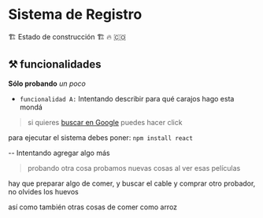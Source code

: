 <h1>Sistema de Registro</h1>

🏗️ Estado de construcción 🏗 🔥 🇨🇴

## ⚒️ funcionalidades
**Sólo probando** *un poco*

- `funcionalidad A:` Intentando describir para qué carajos hago esta mondá 

> si quieres [buscar en Google](https://www.google.com/) puedes hacer click

para ejecutar el sistema debes poner:
```npm install react```

-- Intentando agregar algo más

> probando otra cosa
probamos nuevas cosas al ver esas películas

hay que preparar algo de comer, y buscar el cable y comprar otro probador, no olvides los huevos

así como también otras cosas de comer como arroz
